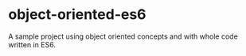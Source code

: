 # object-oriented-es6
A sample project using object oriented concepts and with whole code written in ES6.
